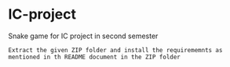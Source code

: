 # IC-project
Snake game for IC project in second semester

`
Extract the given ZIP folder and install the requirememnts as mentioned in th README document in the ZIP folder
`

